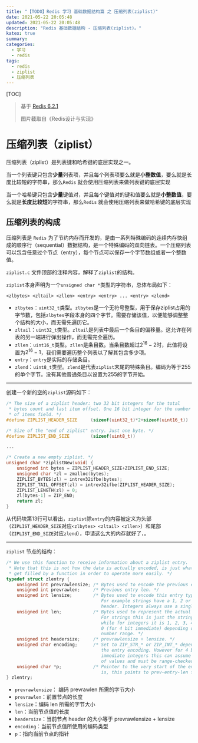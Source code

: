 ```yaml
---
title: "【TODO】Redis 学习 基础数据结构篇 之 压缩列表(ziplist)"
date: 2021-05-22 20:05:48
updated: 2021-05-22 20:05:48
description: "Redis 基础数据结构 - 压缩列表(ziplist)。"
katex: true
summary:
categories:
  - 学习
  - redis
tags:
  - redis
  - ziplist
  - 压缩列表
---
```


[TOC]

>   基于 [Redis 6.2.1](https://github.com/redis/redis/tree/6.2.1)
>
>   图片截取自《Redis设计与实现》

# 压缩列表（ziplist）

压缩列表（ziplist）是列表键和哈希键的底层实现之一。

当一个列表键只包含**少量**列表项，并且每个列表项要么就是**小整数值**，要么就是长度比较短的字符串，那么`Redis` 就会使用压缩列表来做列表键的底层实现

当一个哈希键只包含**少量**键值对，并且每个键值对的键和值要么就是**小整数值**，要么就是**长度比较短**的字符串，那么`Redis` 就会使用压缩列表来做哈希键的底层实现

## 压缩列表的构成

压缩列表是  `Redis` 为了节约内存而开发的，是由一系列特殊编码的连续内存快组成的顺序行（sequential）数据结构，是一个特殊编码的双向链表。一个压缩列表可以包含任意过个节点（entry），每个节点可以保存一个字节数组或者一个整数值。

`ziplist.c` 文件顶部的注释内容，解释了`ziplist`的结构。

`ziplist`本身声明为一个`unsigned char *`类型的字符串，总体布局如下：

`<zlbytes> <zltail> <zllen> <entry> <entry> ... <entry> <zlend>`

-   `zlbytes`：`uint32_t`类型。`zlbytes`是一个无符号整型，用于保存ziplist占用的字节数，包括`zlbytes`字段本身的四个字节。需要存储该值，以便能够调整整个结构的大小，而无需先遍历它。
-   `zltail`：`uint32_t`类型。`zltail`是列表中最后一个条目的偏移量。这允许在列表的另一端进行弹出操作，而无需完全遍历。
-   `zllen`：`uint16_t`类型。`zllen`是条目数。当条目数超过$2 ^ {16}-2$时，此值将设置为$2 ^ {16}-1$，我们需要遍历整个列表以了解其包含多少项。
-   `entry`：`entry`是实际的存储条目。
-   `zlend`：`uint8_t`类型。`zlend`是代表`ziplist`末尾的特殊条目。编码为等于$255$的单个字节。没有其他普通条目以设置为$255$的字节开始。

---

创建一个新的空的`ziplist`源码如下：

```c
/* The size of a ziplist header: two 32 bit integers for the total
 * bytes count and last item offset. One 16 bit integer for the number
 * of items field. */
#define ZIPLIST_HEADER_SIZE     (sizeof(uint32_t)*2+sizeof(uint16_t))

/* Size of the "end of ziplist" entry. Just one byte. */
#define ZIPLIST_END_SIZE        (sizeof(uint8_t))

...

/* Create a new empty ziplist. */
unsigned char *ziplistNew(void) {
    unsigned int bytes = ZIPLIST_HEADER_SIZE+ZIPLIST_END_SIZE;
    unsigned char *zl = zmalloc(bytes);
    ZIPLIST_BYTES(zl) = intrev32ifbe(bytes);
    ZIPLIST_TAIL_OFFSET(zl) = intrev32ifbe(ZIPLIST_HEADER_SIZE);
    ZIPLIST_LENGTH(zl) = 0;
    zl[bytes-1] = ZIP_END;
    return zl;
}
```

从代码块第13行可以看出，`ziplist`除`entry`的内容被定义为头部（`ZIPLIST_HEADER_SIZE`对应`<zlbytes> <zltail> <zllen>`）和尾部（`ZIPLIST_END_SIZE`对应`zlend`），申请这么大的内存就好了，。

---

`ziplist` 节点的结构：

```c
/* We use this function to receive information about a ziplist entry.
 * Note that this is not how the data is actually encoded, is just what we
 * get filled by a function in order to operate more easily. */
typedef struct zlentry {
    unsigned int prevrawlensize; /* Bytes used to encode the previous entry len*/
    unsigned int prevrawlen;     /* Previous entry len. */
    unsigned int lensize;        /* Bytes used to encode this entry type/len.
                                    For example strings have a 1, 2 or 5 bytes
                                    header. Integers always use a single byte.*/
    unsigned int len;            /* Bytes used to represent the actual entry.
                                    For strings this is just the string length
                                    while for integers it is 1, 2, 3, 4, 8 or
                                    0 (for 4 bit immediate) depending on the
                                    number range. */
    unsigned int headersize;     /* prevrawlensize + lensize. */
    unsigned char encoding;      /* Set to ZIP_STR_* or ZIP_INT_* depending on
                                    the entry encoding. However for 4 bits
                                    immediate integers this can assume a range
                                    of values and must be range-checked. */
    unsigned char *p;            /* Pointer to the very start of the entry, that
                                    is, this points to prev-entry-len field. */
} zlentry;
```

-   `prevrawlensize`： 编码 prevrawlen 所需的字节大小
-   `prevrawlen`：前置节点的长度
-   `lensize`：编码 len 所需的字节大小
-   `len`：当前节点值的长度
-   `headersize`：当前节点 header 的大小等于 prevrawlensize + lensize
-   `encoding`：当前节点值所使用的编码类型
-   `p`：指向当前节点的指针




















